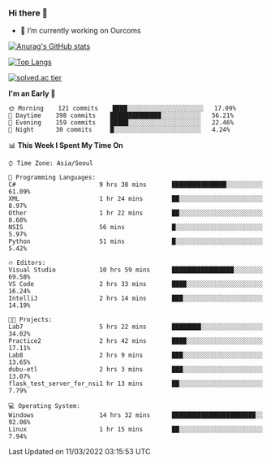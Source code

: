 ### Hi there 👋

- 🔭 I’m currently working on Ourcoms

<!--
**Rhange/Rhange** is a ✨ _special_ ✨ repository because its `README.md` (this file) appears on your GitHub profile.

Here are some ideas to get you started:

- 🌱 I’m currently learning ...
- 👯 I’m looking to collaborate on ...
- 🤔 I’m looking for help with ...
- 💬 Ask me about ...
- 📫 How to reach me: ...
- 😄 Pronouns: ...
- ⚡ Fun fact: ...
-->

[![Anurag's GitHub stats](https://github-readme-stats.vercel.app/api?username=rhange&show_icons=true&theme=gruvbox)](https://github.com/anuraghazra/github-readme-stats)

[![Top Langs](https://github-readme-stats.vercel.app/api/top-langs/?username=rhange&layout=compact&theme=gruvbox)](https://github.com/anuraghazra/github-readme-stats)

[![solved.ac tier](http://mazassumnida.wtf/api/generate_badge?boj=rhange0511)](https://solved.ac/rhange0511)

  <!--START_SECTION:waka-->
**I'm an Early 🐤** 

```text
🌞 Morning    121 commits    ████░░░░░░░░░░░░░░░░░░░░░   17.09% 
🌆 Daytime    398 commits    ██████████████░░░░░░░░░░░   56.21% 
🌃 Evening    159 commits    █████░░░░░░░░░░░░░░░░░░░░   22.46% 
🌙 Night      30 commits     █░░░░░░░░░░░░░░░░░░░░░░░░   4.24%

```


📊 **This Week I Spent My Time On** 

```text
⌚︎ Time Zone: Asia/Seoul

💬 Programming Languages: 
C#                       9 hrs 38 mins       ███████████████░░░░░░░░░░   61.09% 
XML                      1 hr 24 mins        ██░░░░░░░░░░░░░░░░░░░░░░░   8.97% 
Other                    1 hr 22 mins        ██░░░░░░░░░░░░░░░░░░░░░░░   8.68% 
NSIS                     56 mins             █░░░░░░░░░░░░░░░░░░░░░░░░   5.97% 
Python                   51 mins             █░░░░░░░░░░░░░░░░░░░░░░░░   5.42%

🔥 Editors: 
Visual Studio            10 hrs 59 mins      █████████████████░░░░░░░░   69.58% 
VS Code                  2 hrs 33 mins       ████░░░░░░░░░░░░░░░░░░░░░   16.24% 
IntelliJ                 2 hrs 14 mins       ███░░░░░░░░░░░░░░░░░░░░░░   14.19%

🐱‍💻 Projects: 
Lab7                     5 hrs 22 mins       ████████░░░░░░░░░░░░░░░░░   34.02% 
Practice2                2 hrs 42 mins       ████░░░░░░░░░░░░░░░░░░░░░   17.11% 
Lab8                     2 hrs 9 mins        ███░░░░░░░░░░░░░░░░░░░░░░   13.65% 
dubu-etl                 2 hrs 3 mins        ███░░░░░░░░░░░░░░░░░░░░░░   13.07% 
flask_test_server_for_nsi1 hr 13 mins        ██░░░░░░░░░░░░░░░░░░░░░░░   7.79%

💻 Operating System: 
Windows                  14 hrs 32 mins      ███████████████████████░░   92.06% 
Linux                    1 hr 15 mins        ██░░░░░░░░░░░░░░░░░░░░░░░   7.94%

```


 Last Updated on 11/03/2022 03:15:53 UTC
<!--END_SECTION:waka-->
